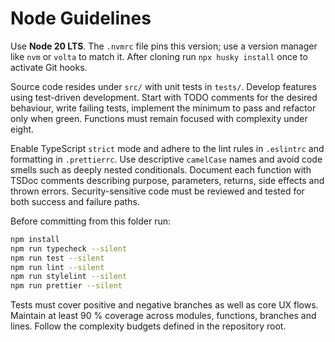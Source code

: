 # Node Guidelines

Use **Node 20 LTS**. The `.nvmrc` file pins this version; use a version manager
like `nvm` or `volta` to match it. After cloning run `npx husky install` once to
activate Git hooks.

Source code resides under `src/` with unit tests in `tests/`. Develop features
using test-driven development. Start with TODO comments for the desired
behaviour, write failing tests, implement the minimum to pass and refactor only
when green. Functions must remain focused with complexity under eight.

Enable TypeScript `strict` mode and adhere to the lint rules in `.eslintrc` and
formatting in `.prettierrc`. Use descriptive `camelCase` names and avoid code
smells such as deeply nested conditionals. Document each function with TSDoc
comments describing purpose, parameters, returns, side effects and thrown
errors. Security-sensitive code must be reviewed and tested for both success and
failure paths.

Before committing from this folder run:

```bash
npm install
npm run typecheck --silent
npm run test --silent
npm run lint --silent
npm run stylelint --silent
npm run prettier --silent
```

Tests must cover positive and negative branches as well as core UX flows.
Maintain at least 90 % coverage across modules, functions, branches and lines.
Follow the complexity budgets defined in the repository root.
